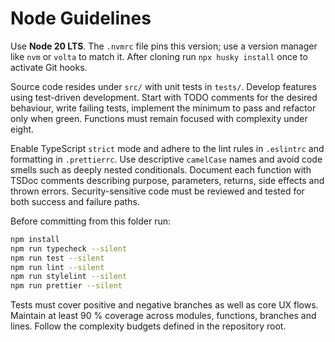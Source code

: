 # Node Guidelines

Use **Node 20 LTS**. The `.nvmrc` file pins this version; use a version manager
like `nvm` or `volta` to match it. After cloning run `npx husky install` once to
activate Git hooks.

Source code resides under `src/` with unit tests in `tests/`. Develop features
using test-driven development. Start with TODO comments for the desired
behaviour, write failing tests, implement the minimum to pass and refactor only
when green. Functions must remain focused with complexity under eight.

Enable TypeScript `strict` mode and adhere to the lint rules in `.eslintrc` and
formatting in `.prettierrc`. Use descriptive `camelCase` names and avoid code
smells such as deeply nested conditionals. Document each function with TSDoc
comments describing purpose, parameters, returns, side effects and thrown
errors. Security-sensitive code must be reviewed and tested for both success and
failure paths.

Before committing from this folder run:

```bash
npm install
npm run typecheck --silent
npm run test --silent
npm run lint --silent
npm run stylelint --silent
npm run prettier --silent
```

Tests must cover positive and negative branches as well as core UX flows.
Maintain at least 90 % coverage across modules, functions, branches and lines.
Follow the complexity budgets defined in the repository root.
